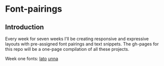 # Font-pairings

## Introduction 
Every week for seven weeks I'll be creating responsive and expressive layouts with pre-assigned font pairings and text snippets. The gh-pages for this repo will be a one-page compilation of all these projects. 

Week one fonts: 
[lato](https://fonts.google.com/specimen/Lato?category=Sans+Serif)
[unna](https://fonts.google.com/specimen/Unna?category=Serif,Sans+Serif&query=unna)
